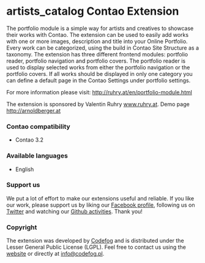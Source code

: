 artists_catalog Contao Extension
================================

The portfolio module is a simple way for artists and creatives to showcase their works with Contao. The extension can be used to easily add works with one or more images, description and title into your Online Portfolio. Every work can be categorized, using the build in Contao Site Structure as a taxonomy. The extension has three different frontend modules: portfolio reader, portfolio navigation and portfolio covers. The portfolio reader is used to display selected works from either the portfolio navigation or the portfolio covers. If all works should be displayed in only one category you can define a default page in the Contao Settings under portfolio settings.

For more information please visit: http://ruhry.at/en/portfolio-module.html

The extension is sponsored by Valentin Ruhry www.ruhry.at. Demo page http://arnoldberger.at

### Contao compatibility
- Contao 3.2

### Available languages
- English

### Support us
We put a lot of effort to make our extensions useful and reliable. If you like our work, please support us by liking our [Facebook profile](http://facebook.com/Codefog), following us on [Twitter](https://twitter.com/codefog) and watching our [Github activities](http://github.com/codefog). Thank you!

### Copyright
The extension was developed by [Codefog](http://codefog.pl) and is distributed under the Lesser General Public License (LGPL). Feel free to contact us using the [website](http://codefog.pl) or directly at info@codefog.pl.